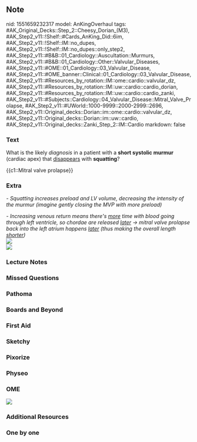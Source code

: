 ## Note
nid: 1551659232317
model: AnKingOverhaul
tags: #AK_Original_Decks::Step_2::Cheesy_Dorian_(M3), #AK_Step2_v11::!Shelf::#Cards_AnKing_Did::6im, #AK_Step2_v11::!Shelf::IM::no_dupes, #AK_Step2_v11::!Shelf::IM::no_dupes::only_step2, #AK_Step2_v11::#B&B::01_Cardiology::Auscultation::Murmurs, #AK_Step2_v11::#B&B::01_Cardiology::Other::Valvular_Diseases, #AK_Step2_v11::#OME::01_Cardiology::03_Valvular_Disease, #AK_Step2_v11::#OME_banner::Clinical::01_Cardiology::03_Valvular_Disease, #AK_Step2_v11::#Resources_by_rotation::IM::ome::cardio::valvular_dz, #AK_Step2_v11::#Resources_by_rotation::IM::uw::cardio::cardio_dorian, #AK_Step2_v11::#Resources_by_rotation::IM::uw::cardio::cardio_zanki, #AK_Step2_v11::#Subjects::Cardiology::04_Valvular_Disease::Mitral_Valve_Prolapse, #AK_Step2_v11::#UWorld::1000-9999::2000-2999::2696, #AK_Step2_v11::Original_decks::Dorian::im::ome::cardio::valvular_dz, #AK_Step2_v11::Original_decks::Dorian::im::uw::cardio, #AK_Step2_v11::Original_decks::Zanki_Step_2::IM::Cardio
markdown: false

### Text
What is the likely <i>diagnosis</i> in a patient with a <b>short
systolic murmur</b> (cardiac apex) that <u>disappears</u> with
<b>squatting</b>?
<div>
  {{c1::Mitral valve prolapse}}
</div>

### Extra
<i>- Squatting increases preload</i> <i>and LV volume, decreasing
the intensity of the murmur (imagine gently closing the MVP with
more preload)</i>
<div>
  <div>
    <i>- Increasing venous return means there's <u>more</u> time
    with blood going through left ventricle, so chordae are
    released <u>later</u> → mitral valve prolapse back into the
    left atrium happens <u>later</u> (thus making the overall
    length <u>shorter</u>)</i>
  </div>
  <div>
    <i><img src="paste-485597592420355.jpg"></i>
    <div>
      <div>
        <i><img src="sjflsjdg.png"></i>
      </div>
    </div>
  </div>
</div>

### Lecture Notes


### Missed Questions


### Pathoma


### Boards and Beyond


### First Aid


### Sketchy


### Pixorize


### Physeo


### OME
<div class="ome-widget">
  <a href=
  "https://onlinemeded.org/spa/cardiology/valvular-disease/acquire?ref=anki">
  <img src="_OME_AnkiFlashcards_Lesson_1.png"></a>
</div>

### Additional Resources


### One by one

